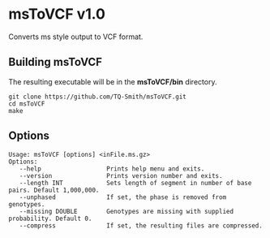 
# msToVCF v1.0

Converts ms style output to VCF format.

## Building msToVCF

The resulting executable will be in the **msToVCF/bin** directory.

```
git clone https://github.com/TQ-Smith/msToVCF.git 
cd msToVCF
make
```

## Options

```
Usage: msToVCF [options] <inFile.ms.gz>
Options:
   --help                  Prints help menu and exits.
   --version               Prints version number and exits.
   --length INT            Sets length of segment in number of base pairs. Default 1,000,000.
   --unphased              If set, the phase is removed from genotypes.
   --missing DOUBLE        Genotypes are missing with supplied probability. Default 0.
   --compress              If set, the resulting files are compressed.
```